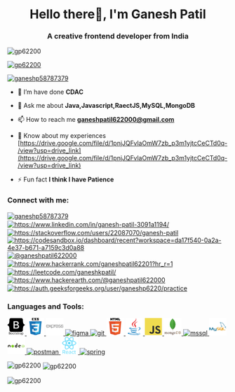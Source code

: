 <h1 align="center">Hello there👋, I'm Ganesh Patil</h1>
<h3 align="center">A creative frontend developer from India</h3>

<p align="left"> <img src="https://komarev.com/ghpvc/?username=gp62200&label=Profile%20views&color=0e75b6&style=flat" alt="gp62200" /> </p>

<p align="left"> <a href="https://github.com/ryo-ma/github-profile-trophy"><img src="https://github-profile-trophy.vercel.app/?username=gp62200" alt="gp62200" /></a> </p>

<p align="left"> <a href="https://twitter.com/ganeshp58787379" target="blank"><img src="https://img.shields.io/twitter/follow/ganeshp58787379?logo=twitter&style=for-the-badge" alt="ganeshp58787379" /></a> </p>

- 🌱 I’m have done **CDAC**

- 💬 Ask me about **Java,Javascript,RaectJS,MySQL,MongoDB**

- 📫 How to reach me **ganeshpatil622000@gmail.com**

- 📄 Know about my experiences [https://drive.google.com/file/d/1pnjJQFvlaOmW7zb_p3m1yjtcCeCTd0q-/view?usp=drive_link](https://drive.google.com/file/d/1pnjJQFvlaOmW7zb_p3m1yjtcCeCTd0q-/view?usp=drive_link)

- ⚡ Fun fact **I think I have Patience**

<h3 align="left">Connect with me:</h3>
<p align="left">
<a href="https://twitter.com/ganeshp58787379" target="blank"><img align="center" src="https://raw.githubusercontent.com/rahuldkjain/github-profile-readme-generator/master/src/images/icons/Social/twitter.svg" alt="ganeshp58787379" height="30" width="40" /></a>
<a href="https://linkedin.com/in/https://www.linkedin.com/in/ganesh-patil-3091a1194/" target="blank"><img align="center" src="https://raw.githubusercontent.com/rahuldkjain/github-profile-readme-generator/master/src/images/icons/Social/linked-in-alt.svg" alt="https://www.linkedin.com/in/ganesh-patil-3091a1194/" height="30" width="40" /></a>
<a href="https://stackoverflow.com/users/https://stackoverflow.com/users/22087070/ganesh-patil" target="blank"><img align="center" src="https://raw.githubusercontent.com/rahuldkjain/github-profile-readme-generator/master/src/images/icons/Social/stack-overflow.svg" alt="https://stackoverflow.com/users/22087070/ganesh-patil" height="30" width="40" /></a>
<a href="https://codesandbox.com/https://codesandbox.io/dashboard/recent?workspace=da17f540-0a2a-4e37-b671-a7159c3d0a88" target="blank"><img align="center" src="https://raw.githubusercontent.com/rahuldkjain/github-profile-readme-generator/master/src/images/icons/Social/codesandbox.svg" alt="https://codesandbox.io/dashboard/recent?workspace=da17f540-0a2a-4e37-b671-a7159c3d0a88" height="30" width="40" /></a>
<a href="https://medium.com/@ganeshpatil622000" target="blank"><img align="center" src="https://raw.githubusercontent.com/rahuldkjain/github-profile-readme-generator/master/src/images/icons/Social/medium.svg" alt="@ganeshpatil622000" height="30" width="40" /></a>
<a href="https://www.hackerrank.com/https://www.hackerrank.com/ganeshpatil62201?hr_r=1" target="blank"><img align="center" src="https://raw.githubusercontent.com/rahuldkjain/github-profile-readme-generator/master/src/images/icons/Social/hackerrank.svg" alt="https://www.hackerrank.com/ganeshpatil62201?hr_r=1" height="30" width="40" /></a>
<a href="https://www.leetcode.com/https://leetcode.com/ganeshkpatil/" target="blank"><img align="center" src="https://raw.githubusercontent.com/rahuldkjain/github-profile-readme-generator/master/src/images/icons/Social/leet-code.svg" alt="https://leetcode.com/ganeshkpatil/" height="30" width="40" /></a>
<a href="https://www.hackerearth.com/https://www.hackerearth.com/@ganeshpatil622000" target="blank"><img align="center" src="https://raw.githubusercontent.com/rahuldkjain/github-profile-readme-generator/master/src/images/icons/Social/hackerearth.svg" alt="https://www.hackerearth.com/@ganeshpatil622000" height="30" width="40" /></a>
<a href="https://auth.geeksforgeeks.org/user/https://auth.geeksforgeeks.org/user/ganeshp6220/practice" target="blank"><img align="center" src="https://raw.githubusercontent.com/rahuldkjain/github-profile-readme-generator/master/src/images/icons/Social/geeks-for-geeks.svg" alt="https://auth.geeksforgeeks.org/user/ganeshp6220/practice" height="30" width="40" /></a>
</p>

<h3 align="left">Languages and Tools:</h3>
<p align="left"> <a href="https://getbootstrap.com" target="_blank" rel="noreferrer"> <img src="https://raw.githubusercontent.com/devicons/devicon/master/icons/bootstrap/bootstrap-plain-wordmark.svg" alt="bootstrap" width="40" height="40"/> </a> <a href="https://www.w3schools.com/css/" target="_blank" rel="noreferrer"> <img src="https://raw.githubusercontent.com/devicons/devicon/master/icons/css3/css3-original-wordmark.svg" alt="css3" width="40" height="40"/> </a> <a href="https://expressjs.com" target="_blank" rel="noreferrer"> <img src="https://raw.githubusercontent.com/devicons/devicon/master/icons/express/express-original-wordmark.svg" alt="express" width="40" height="40"/> </a> <a href="https://www.figma.com/" target="_blank" rel="noreferrer"> <img src="https://www.vectorlogo.zone/logos/figma/figma-icon.svg" alt="figma" width="40" height="40"/> </a> <a href="https://git-scm.com/" target="_blank" rel="noreferrer"> <img src="https://www.vectorlogo.zone/logos/git-scm/git-scm-icon.svg" alt="git" width="40" height="40"/> </a> <a href="https://www.w3.org/html/" target="_blank" rel="noreferrer"> <img src="https://raw.githubusercontent.com/devicons/devicon/master/icons/html5/html5-original-wordmark.svg" alt="html5" width="40" height="40"/> </a> <a href="https://www.java.com" target="_blank" rel="noreferrer"> <img src="https://raw.githubusercontent.com/devicons/devicon/master/icons/java/java-original.svg" alt="java" width="40" height="40"/> </a> <a href="https://developer.mozilla.org/en-US/docs/Web/JavaScript" target="_blank" rel="noreferrer"> <img src="https://raw.githubusercontent.com/devicons/devicon/master/icons/javascript/javascript-original.svg" alt="javascript" width="40" height="40"/> </a> <a href="https://www.mongodb.com/" target="_blank" rel="noreferrer"> <img src="https://raw.githubusercontent.com/devicons/devicon/master/icons/mongodb/mongodb-original-wordmark.svg" alt="mongodb" width="40" height="40"/> </a> <a href="https://www.microsoft.com/en-us/sql-server" target="_blank" rel="noreferrer"> <img src="https://www.svgrepo.com/show/303229/microsoft-sql-server-logo.svg" alt="mssql" width="40" height="40"/> </a> <a href="https://www.mysql.com/" target="_blank" rel="noreferrer"> <img src="https://raw.githubusercontent.com/devicons/devicon/master/icons/mysql/mysql-original-wordmark.svg" alt="mysql" width="40" height="40"/> </a> <a href="https://nodejs.org" target="_blank" rel="noreferrer"> <img src="https://raw.githubusercontent.com/devicons/devicon/master/icons/nodejs/nodejs-original-wordmark.svg" alt="nodejs" width="40" height="40"/> </a> <a href="https://postman.com" target="_blank" rel="noreferrer"> <img src="https://www.vectorlogo.zone/logos/getpostman/getpostman-icon.svg" alt="postman" width="40" height="40"/> </a> <a href="https://reactjs.org/" target="_blank" rel="noreferrer"> <img src="https://raw.githubusercontent.com/devicons/devicon/master/icons/react/react-original-wordmark.svg" alt="react" width="40" height="40"/> </a> <a href="https://spring.io/" target="_blank" rel="noreferrer"> <img src="https://www.vectorlogo.zone/logos/springio/springio-icon.svg" alt="spring" width="40" height="40"/> </a> </p>

<p><img align="left" src="https://github-readme-stats.vercel.app/api/top-langs?username=gp62200&show_icons=true&locale=en&layout=compact" alt="gp62200" /></p>

<p>&nbsp;<img align="center" src="https://github-readme-stats.vercel.app/api?username=gp62200&show_icons=true&locale=en" alt="gp62200" /></p>

<p><img align="center" src="https://github-readme-streak-stats.herokuapp.com/?user=gp62200&" alt="gp62200" /></p>

<!--
**gp62200/gp62200** is a ✨ _special_ ✨ repository because its `README.md` (this file) appears on your GitHub profile.

Here are some ideas to get you started:

- 🔭 I’m currently working on ...
- 🌱 I’m currently learning ...
- 👯 I’m looking to collaborate on ...
- 🤔 I’m looking for help with ...
- 💬 Ask me about ...
- 📫 How to reach me: ...
- 😄 Pronouns: ...
- ⚡ Fun fact: ...
-->
